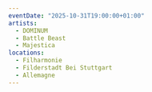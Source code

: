 ```yaml
---
eventDate: "2025-10-31T19:00:00+01:00"
artists:
  - DOMINUM
  - Battle Beast
  - Majestica
locations:
  - Filharmonie
  - Filderstadt Bei Stuttgart
  - Allemagne
---
```

